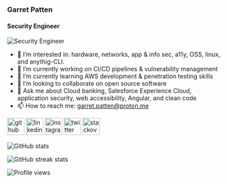 ### Garret Patten
#### Security Engineer
![Security Engineer](https://imgs.xkcd.com/comics/exploits_of_a_mom.png)

- 👀 I’m interested in: hardware, networks, app & info sec, a11y, OSS, linux, and anythig-CLI.
- 🔭 I’m currently working on CI/CD pipelines & vulnerability management 
- 🌱 I’m currently learning AWS development & penetration testing skills 
- 👯 I’m looking to collaborate on open source software 
- 💬 Ask me about Cloud banking, Salesforce Experience Cloud, application security, web accessibility, Angular, and clean code
- 📫 How to reach me: garret.patten@proton.me 


[<img src='https://cdn.jsdelivr.net/npm/simple-icons@3.0.1/icons/github.svg' alt='github' height='40'>](https://github.com/garretpatten)  [<img src='https://cdn.jsdelivr.net/npm/simple-icons@3.0.1/icons/linkedin.svg' alt='linkedin' height='40'>](https://www.linkedin.com/in/https://www.linkedin.com/in/garretpatten//)  [<img src='https://cdn.jsdelivr.net/npm/simple-icons@3.0.1/icons/instagram.svg' alt='instagram' height='40'>](https://www.instagram.com/https://www.instagram.com/garretpatten//)  [<img src='https://cdn.jsdelivr.net/npm/simple-icons@3.0.1/icons/twitter.svg' alt='twitter' height='40'>](https://twitter.com/https://twitter.com/garretpatten)  [<img src='https://cdn.jsdelivr.net/npm/simple-icons@3.0.1/icons/stackoverflow.svg' alt='stackoverflow' height='40'>](https://stackoverflow.com/users/https://stackoverflow.com/users/16837224/garret-patten)  

![GitHub stats](https://github-readme-stats.vercel.app/api?username=garretpatten&show_icons=true)  

![GitHub streak stats](https://streak-stats.demolab.com/?user=garretpatten)  

![Profile views](https://gpvc.arturio.dev/garretpatten)  
